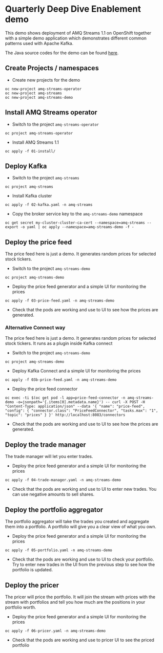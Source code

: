 # Quarterly Deep Dive Enablement demo

This demo shows deployment of AMQ Streams 1.1 on OpenShift together with a simple demo application which demonstrates different common patterns used with Apache Kafka.

The Java source codes for the demo can be found [here](https://github.com/scholzj/kafka-shares-demo).

## Create Projects / namespaces

* Create new projects for the demo
```
oc new-project amq-streams-operator
oc new-project amq-streams
oc new-project amq-streams-demo
```

## Install AMQ Streams operator

* Switch to the project `amq-streams-operator`
```
oc project amq-streams-operator
```

* Install AMQ Streams 1.1
```
oc apply -f 01-install/
```

## Deploy Kafka

* Switch to the project `amq-streams`
```
oc project amq-streams
```

* Install Kafka cluster
```
oc apply -f 02-kafka.yaml -n amq-streams
```

* Copy the broker service key to the `amq-streams-demo` namespace
```
oc get secret my-cluster-cluster-ca-cert --namespace=amq-streams --export -o yaml | oc apply --namespace=amq-streams-demo -f -
```

## Deploy the price feed

The price feed here is just a demo. It generates random prices for selected stock tickers.

* Switch to the project `amq-streams-demo`
```
oc project amq-streams-demo
```

* Deploy the price feed generator and a simple UI for monitoring the prices
```
oc apply -f 03-price-feed.yaml -n amq-streams-demo
```

* Check that the pods are working and use to UI to see how the prices are generated.

### Alternative Connect way

The price feed here is just a demo. It generates random prices for selected stock tickers. It runs as a plugin inside Kafka connect

* Switch to the project `amq-streams-demo`
```
oc project amq-streams-demo
```

* Deploy Kafka Connect and a simple UI for monitoring the prices
```
oc apply -f 03b-price-feed.yaml -n amq-streams-demo
```

* Deploy the price feed connector
```
oc exec -ti $(oc get pod -l app=price-feed-connector -n amq-streams-demo -o=jsonpath='{.items[0].metadata.name}') -- curl -X POST -H "Content-Type: application/json" --data '{ "name": "price-feed", "config": { "connector.class": "PriceFeedConnector", "tasks.max": "1", "topic": "prices" } }' http://localhost:8083/connectors
```

* Check that the pods are working and use to UI to see how the prices are generated.

## Deploy the trade manager

The trade manager will let you enter trades.

* Deploy the price feed generator and a simple UI for monitoring the prices
```
oc apply -f 04-trade-manager.yaml -n amq-streams-demo
```

* Check that the pods are working and use to UI to enter new trades. You can use negative amounts to sell shares.

## Deploy the portfolio aggregator

The portfolio aggregator will take the trades you created and aggregate them into a portfolio. 
A portfolio will give you a clear view of what you own.

* Deploy the price feed generator and a simple UI for monitoring the prices
```
oc apply -f 05-portfolio.yaml -n amq-streams-demo
```

* Check that the pods are working and use to UI to check your portfolio. Try to enter new trades in the UI from the previous step to see how the portfolio is updated.

## Deploy the pricer

The pricer will price the portfolio. 
It will join the stream with prices with the stream with portfolios and tell you how much are the positions in your portfolio worth.

* Deploy the price feed generator and a simple UI for monitoring the prices
```
oc apply -f 06-pricer.yaml -n amq-streams-demo
```

* Check that the pods are working and use to pricer UI to see the priced portfolio
